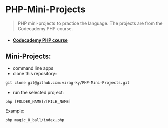 # PHP-Mini-Projects

> PHP mini-projects to practice the language. The projects are from the Codecademy PHP course.

* #### [Codecademy PHP course](https://www.codecademy.com/learn/learn-php)

## Mini-Projects:
  - command line apps
  - clone this repository:
  
  ```
  git clone git@github.com:virag-ky/PHP-Mini-Projects.git
  ```
  
  - run the selected project:
  
  ```
  php [FOLDER_NAME]/[FILE_NAME]
  ```
  Example:
  
  ```
  php magic_8_ball/index.php 
  ```
